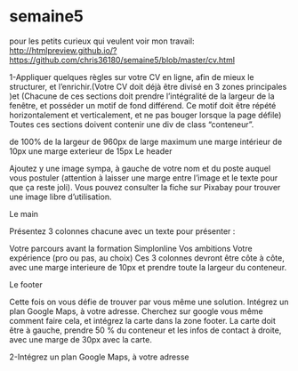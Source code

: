 # semaine5
pour les petits curieux qui veulent voir mon travail:
http://htmlpreview.github.io/?https://github.com/chris36180/semaine5/blob/master/cv.html








1-Appliquer quelques règles sur votre CV en ligne, afin de mieux le structurer, et l’enrichir.(Votre CV doit déjà être divisé en 3 zones principales )et (Chacune de ces sections doit prendre l’intégralité de la largeur de la fenêtre, et posséder un motif de fond différend. Ce motif doit être répété horizontalement et verticalement, et ne pas bouger lorsque la page défile)
 Toutes ces sections doivent contenir une div de class “conteneur”.

de 100% de la largeur
de 960px de large maximum
une marge intérieur de 10px
une marge exterieur de 15px
Le header

Ajoutez y une image sympa, à gauche de votre nom et du poste auquel vous postuler (attention à laisser une marge entre l’image et le texte pour que ça reste joli). Vous pouvez consulter la fiche sur Pixabay pour trouver une image libre d’utilisation.

Le main

Présentez 3 colonnes chacune avec un texte pour présenter :

Votre parcours avant la formation Simplonline
Vos ambitions
Votre expérience (pro ou pas, au choix)
Ces 3 colonnes devront être côte à côte, avec une marge interieure de 10px et prendre toute la largeur du conteneur.

Le footer

Cette fois on vous défie de trouver par vous même une solution. Intégrez un plan Google Maps, à votre adresse. Cherchez sur google vous même comment faire cela, et intégrez la carte dans la zone footer. La carte doit être à gauche, prendre 50 % du conteneur et les infos de contact à droite, avec une marge de 30px avec la carte.

2-Intégrez un plan Google Maps, à votre adresse








